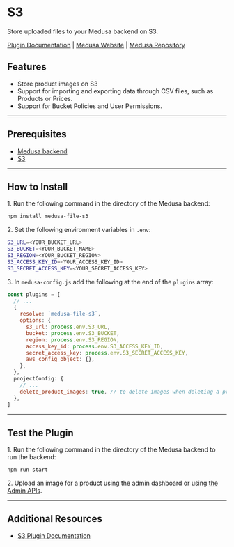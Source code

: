 # S3

Store uploaded files to your Medusa backend on S3.

[Plugin Documentation](https://docs.medusajs.com/plugins/file-service/s3) | [Medusa Website](https://medusajs.com) | [Medusa Repository](https://github.com/medusajs/medusa)

## Features

- Store product images on S3
- Support for importing and exporting data through CSV files, such as Products or Prices.
- Support for Bucket Policies and User Permissions.

---

## Prerequisites

- [Medusa backend](https://docs.medusajs.com/development/backend/install)
- [S3](https://aws.amazon.com/s3)

---

## How to Install

1\. Run the following command in the directory of the Medusa backend:

```bash
npm install medusa-file-s3
```

2\. Set the following environment variables in `.env`:

```bash
S3_URL=<YOUR_BUCKET_URL>
S3_BUCKET=<YOUR_BUCKET_NAME>
S3_REGION=<YOUR_BUCKET_REGION>
S3_ACCESS_KEY_ID=<YOUR_ACCESS_KEY_ID>
S3_SECRET_ACCESS_KEY=<YOUR_SECRET_ACCESS_KEY>
```

3\. In `medusa-config.js` add the following at the end of the `plugins` array:

```js
const plugins = [
  // ...
  {
    resolve: `medusa-file-s3`,
    options: {
      s3_url: process.env.S3_URL,
      bucket: process.env.S3_BUCKET,
      region: process.env.S3_REGION,
      access_key_id: process.env.S3_ACCESS_KEY_ID,
      secret_access_key: process.env.S3_SECRET_ACCESS_KEY,
      aws_config_object: {},
    },
  },
  projectConfig: {
    // ...
    delete_product_images: true, // to delete images when deleting a product or removing an image
  },
]
```

---

## Test the Plugin

1\. Run the following command in the directory of the Medusa backend to run the backend:

```bash
npm run start
```

2\. Upload an image for a product using the admin dashboard or using [the Admin APIs](https://docs.medusajs.com/api/admin#tag/Upload).

---

## Additional Resources

- [S3 Plugin Documentation](https://docs.medusajs.com/plugins/file-service/s3)
